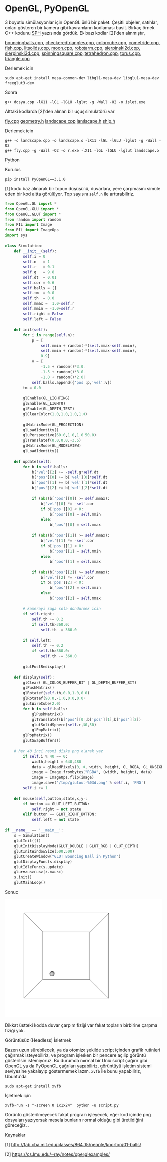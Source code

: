 # OpenGL, PyOpenGL

3 boyutlu simülasyonlar için OpenGL ünlü bir paket. Çeşitli objeler,
satıhlar, onları gösteren bir kamera gibi kavramların kodlaması
basit. Birkaç örnek C++ kodunu [SPH](sph.html) yazısında gördük. Ek bazı
kodlar [2]'den alınmıştır,

[bouncingballs.cpp](glcode/bouncingballs.cpp),
[checkeredtriangles.cpp](glcode/checkeredtriangles.cpp),
[colorcube.cpp](glcode/colorcube.cpp),
[cometride.cpp](glcode/cometride.cpp),
[fish.cpp](glcode/fish.cpp),
[litsolids.cpp](glcode/litsolids.cpp),
[moon.cpp](glcode/moon.cpp),
[robotarm.cpp](glcode/robotarm.cpp),
[sierpinski2d.cpp](glcode/sierpinski2d.cpp),
[sierpinski3d.cpp](glcode/sierpinski3d.cpp),
[spinningsquare.cpp](glcode/spinningsquare.cpp),
[tetrahedron.cpp](glcode/tetrahedron.cpp),
[torus.cpp](glcode/torus.cpp),
[triangle.cpp](glcode/triangle.cpp)

Derlemek icin

```
sudo apt-get install mesa-common-dev libgl1-mesa-dev libglu1-mesa-dev freeglut3-dev
```

Sonra

```
g++ dosya.cpp -lX11 -lGL -lGLU -lglut -g -Wall -O2 -o islet.exe
```

Alttaki kodlarda [2]'den alınan bir uçuş simulatörü var

[fly.cpp](glcode/flight/fly.cpp)
[geometry.h](glcode/flight/geometry.h)
[landscape.cpp](glcode/flight/landscape.cpp)
[landscape.h](glcode/flight/landscape.h)
[ship.h](glcode/flight/ship.h)

Derlemek icin

```
g++ -c landscape.cpp -o landscape.o -lX11 -lGL -lGLU -lglut -g -Wall -O2 
g++ fly.cpp -g -Wall -O2 -o r.exe -lX11 -lGL -lGLU -lglut landscape.o
```

Python

Kurulus

```
pip install PyOpenGL==3.1.0
```

[1] kodu baz alınarak bir topun düşüşünü, duvarlara, yere çarpmasını
simüle eden bir kod altta görülüyor. Top sayısını `self.n` ile
arttırabiliriz.

```python
from OpenGL.GL import *
from OpenGL.GLU import *
from OpenGL.GLUT import *
from random import random
from PIL import Image
from PIL import ImageOps
import sys

class Simulation:
    def __init__(self):
        self.i = 0
        self.n   = 1
        self.r   = 0.1
        self.g   = 9.8
        self.dt  = 0.01
        self.cor = 0.6
        self.balls = []
        self.tm  = 0.0
        self.th  = 0.0
        self.mmax =  1.0-self.r
        self.mmin = -1.0+self.r
        self.right = False
        self.left = False
        
    def init(self):
        for i in range(self.n):
            p = [
                self.mmin + random()*(self.mmax-self.mmin),
                self.mmin + random()*(self.mmax-self.mmin),
                0.9]
            v = [
                -1.5 + random()*3.0,
                -1.5 + random()*3.0,
                -1.0 + random()*2.0]
            self.balls.append({'pos':p,'vel':v})
        tm = 0.0

        glEnable(GL_LIGHTING)
        glEnable(GL_LIGHT0)
        glEnable(GL_DEPTH_TEST)
        glClearColor(1.0,1.0,1.0,1.0)

        glMatrixMode(GL_PROJECTION)
        glLoadIdentity()
        gluPerspective(60.0,1.0,1.0,50.0)
        glTranslatef(0.0,0.0,-3.5)
        glMatrixMode(GL_MODELVIEW)
        glLoadIdentity()

    def update(self):
        for b in self.balls:
            b['vel'][2] += -self.g*self.dt
            b['pos'][0] += b['vel'][0]*self.dt
            b['pos'][1] += b['vel'][1]*self.dt
            b['pos'][2] += b['vel'][2]*self.dt

            if (abs(b['pos'][0]) >= self.mmax):
                b['vel'][0] *= -self.cor
                if b['pos'][0] < 0:
                    b['pos'][0] = self.mmin
                else:
                    b['pos'][0] = self.mmax

            if (abs(b['pos'][1]) >= self.mmax):
                b['vel'][1] *= -self.cor
                if b['pos'][1] < 0:
                    b['pos'][1] = self.mmin
                else:
                    b['pos'][1] = self.mmax

            if (abs(b['pos'][2]) >= self.mmax):
                b['vel'][2] *= -self.cor
                if b['pos'][2] < 0:
                    b['pos'][2] = self.mmin
                else:
                    b['pos'][2] = self.mmax

        # kamerayi saga sola dondurmek icin
        if self.right:
            self.th += 0.2
            if self.th>360.0:
                self.th -= 360.0

        if self.left:
            self.th -= 0.2
            if self.th>360.0:
                self.th -= 360.0

        glutPostRedisplay()

    def display(self):
        glClear( GL_COLOR_BUFFER_BIT | GL_DEPTH_BUFFER_BIT)
        glPushMatrix()
        glRotatef(self.th,0.0,1.0,0.0)
        glRotatef(90.0,-1.0,0.0,0.0)
        glutWireCube(2.0)
        for b in self.balls:
            glPushMatrix()
            glTranslatef(b['pos'][0],b['pos'][1],b['pos'][2])
            glutSolidSphere(self.r,50,50)
            glPopMatrix()
        glPopMatrix()
        glutSwapBuffers()

	# her 40'inci resmi diske png olarak yaz
        if self.i % 40 == 0: 
            width,height = 640,480
            data = glReadPixels(0, 0, width, height, GL_RGBA, GL_UNSIGNED_BYTE)
            image = Image.frombytes("RGBA", (width, height), data)
            image = ImageOps.flip(image)
            image.save('/tmp/glutout-%03d.png' % self.i, 'PNG')
        self.i += 1

    def mouse(self,button,state,x,y):
        if button == GLUT_LEFT_BUTTON:
            self.right = not state
        elif button == GLUT_RIGHT_BUTTON:
            self.left = not state

if __name__ == '__main__':
    s = Simulation()
    glutInit(())    
    glutInitDisplayMode(GLUT_DOUBLE | GLUT_RGB | GLUT_DEPTH)
    glutInitWindowSize(500,500)
    glutCreateWindow("GLUT Bouncing Ball in Python")
    glutDisplayFunc(s.display)
    glutIdleFunc(s.update)
    glutMouseFunc(s.mouse)
    s.init()
    glutMainLoop()
```

Sonuc

![](pyopengl_01.png)


Dikkat üstteki kodda duvar çarpım fiziği var fakat topların birbirine
çarpma fiziği yok.

Görüntüsüz (Headless) İsletmek

Bazen uzun sürebilecek, ya da otomize şekilde script içinden grafik
rutinleri çağırmak isteyebiliriz, ve program işlerken bir pencere
açılip görüntü gösterilsin istemiyoruz. Bu durumda normal bir Unix
script çağırır gibi OpenGL ya da PyOpenGL çağrıları yapabiliriz,
görüntüyü işletim sistemi seviyesine yakalayıp göstermemek
lazım. `xvfb` ile bunu yapabiliriz, Ubuntu'da

```
sudo apt-get install xvfb
```

İşletmek için

```
xvfb-run -s "-screen 0 1x1x24"  python -u script.py
```

Görüntü gösterilmeyecek fakat program işleyecek, eğer kod içinde png
dosyaları yazıyorsak mesela bunların normal olduğu gibi üretildiğini
göreceğiz. .


Kaynaklar

[1] http://fab.cba.mit.edu/classes/864.05/people/knorton/01-balls/

[2] https://cs.lmu.edu/~ray/notes/openglexamples/
